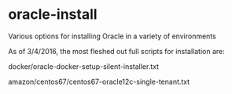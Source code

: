 # oracle-install
Various options for installing Oracle in a variety of environments

As of 3/4/2016, the most fleshed out full scripts for installation are:

docker/oracle-docker-setup-silent-installer.txt

amazon/centos67/centos67-oracle12c-single-tenant.txt